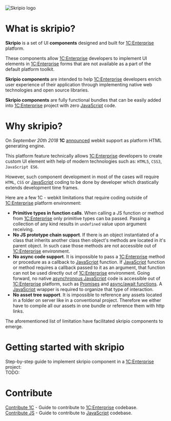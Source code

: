 ![Skripio logo](/logo/logo-128.svg)
# What is skripio?
**Skripio** is a set of UI **components** designed and built for [1C:Enterprise](https://www.1ci.com/developers/) platform. 

These components allow [1C:Enterprise](https://www.1ci.com/developers/) developers to implement UI elements in [1C:Enterprise](https://www.1ci.com/developers/) forms that are not available as a part of the default platform toolkit.  

**Skripio components** are intended to help [1C:Enterprise](https://www.1ci.com/developers/) developers enrich user experience of their application through implementing native web technologies and open source libraries.

**Skripio components** are fully functional bundles that can be easily added into [1C:Enterprise](https://www.1ci.com/developers/) project with zero [JavaScript](https://developer.mozilla.org/en-US/docs/Web/JavaScript) code.

# Why skripio?

On _September 20th 2018_ **1C** [announced](https://wonderland.v8.1c.ru/blog/perevod-klientskikh-prilozheniy-dlya-windows-na-ispolzovanie-webkit-optimizatsiya-otobrazheniya-html/) webkit support as platform HTML generating engine. 

This platform feature technically allows [1C:Enterprise](https://www.1ci.com/developers/) developers to create custom UI element with help of modern technologies such as: `HTML5`, `CSS3`, `JavaScript ES6`.

However, such component development in most of the cases will require `HTML`, `CSS` or [JavaScript](https://developer.mozilla.org/en-US/docs/Web/JavaScript) coding to be done by developer which drastically extends development time frames.

Here are a few 1C - webkit limitations that require coding outside of [1C:Enterprise](https://www.1ci.com/developers/) platform environment:

- **Primitive types in function calls**. When calling a JS function or method from [1C:Enterprise](https://www.1ci.com/developers/) only primitive types can ba passed. Passing a collection of any kind results in `undefined` value upon argument receiving.
- **No JS prototype chain support**. If there is an object instantiated of a class that inherits another class then object's methods are located in it's parent object. In such case those methods are not accessible out of [1C:Enterprise](https://www.1ci.com/developers/) environment.
- **No async code support**. It is impossible to pass a [1C:Enterprise](https://www.1ci.com/developers/) method or procedure as a callback to [JavaScript](https://developer.mozilla.org/en-US/docs/Web/JavaScript) function. If [JavaScript](https://developer.mozilla.org/en-US/docs/Web/JavaScript) function or method requires a callback passed to it as an argument, that function can not be used directly out of [1C:Enterprise](https://www.1ci.com/developers/) environment. Going forward, no native [asynchronous JavaScript](https://developer.mozilla.org/en-US/docs/Learn/JavaScript/Asynchronous/Introducing) code is accessible out of [1C:Enterprise](https://www.1ci.com/developers/) platform, such as [Promises](https://developer.mozilla.org/en-US/docs/Web/JavaScript/Guide/Using_promises) and [async/await functions](https://developer.mozilla.org/en-US/docs/Web/JavaScript/Reference/Statements/async_function). A [JavaScript](https://developer.mozilla.org/en-US/docs/Web/JavaScript) wrapper is required to organize that type of interaction.
- **No asset tree support**. It is impossible to reference any assets located in a folder on server like in a conventional project. Therefore we either have to compile all our assets in one bundle or reference them with http links.

The aforementioned list of limitation have facilitated skripio components to emerge.

# Getting started with skripio

Step-by-step guide to implement skripio component in a [1C:Enterprise](https://www.1ci.com/developers/) project:  
TODO:

# Contribute

[Contribute 1C](https://github.com/fmecgroup/skripio-intro/blob/master/CONTRIBUTE1C.MD) - Guide to contribute to [1C:Enterprise](https://www.1ci.com/developers/) codebase.  
[Contribute JS](https://github.com/fmecgroup/skripio-intro/blob/master/CONTRIBUTEJS.MD) - Guide to contribute to [JavaScript](https://developer.mozilla.org/en-US/docs/Web/JavaScript) codebase.
